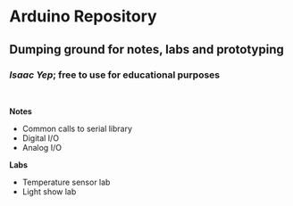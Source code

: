 # Arduino Repository
## Dumping ground for notes, labs and prototyping
### *Isaac Yep*; free to use for educational purposes

<br/>

**Notes**
* Common calls to serial library
* Digital I/O
* Analog I/O

**Labs**
* Temperature sensor lab
* Light show lab
<br/>
